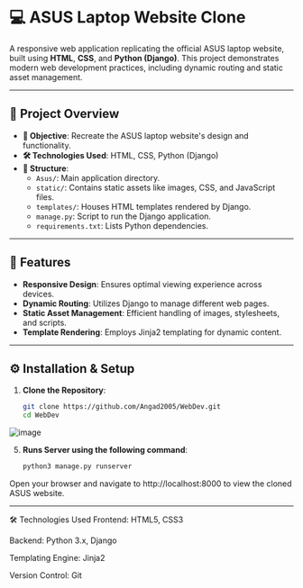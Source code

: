 # 💻 ASUS Laptop Website Clone

A responsive web application replicating the official ASUS laptop website, built using **HTML**, **CSS**, and **Python (Django)**. This project demonstrates modern web development practices, including dynamic routing and static asset management.

---

## 🚀 Project Overview

- **🎯 Objective**: Recreate the ASUS laptop website's design and functionality.
- **🛠️ Technologies Used**: HTML, CSS, Python (Django)
- **📁 Structure**:
  - `Asus/`: Main application directory.
  - `static/`: Contains static assets like images, CSS, and JavaScript files.
  - `templates/`: Houses HTML templates rendered by Django.
  - `manage.py`: Script to run the Django application.
  - `requirements.txt`: Lists Python dependencies.

---

## 🧭 Features

- **Responsive Design**: Ensures optimal viewing experience across devices.
- **Dynamic Routing**: Utilizes Django to manage different web pages.
- **Static Asset Management**: Efficient handling of images, stylesheets, and scripts.
- **Template Rendering**: Employs Jinja2 templating for dynamic content.

---

## ⚙️ Installation & Setup

1. **Clone the Repository**:

   ```bash
   git clone https://github.com/Angad2005/WebDev.git
   cd WebDev
![image](https://github.com/user-attachments/assets/881f4fa4-4b96-4d3f-9102-bce5793761fb)

5. **Runs Server using the following command**:

   ```bash
   python3 manage.py runserver

Open your browser and navigate to http://localhost:8000 to view the cloned ASUS website.

---

🛠️ Technologies Used
Frontend: HTML5, CSS3

Backend: Python 3.x, Django

Templating Engine: Jinja2

Version Control: Git
